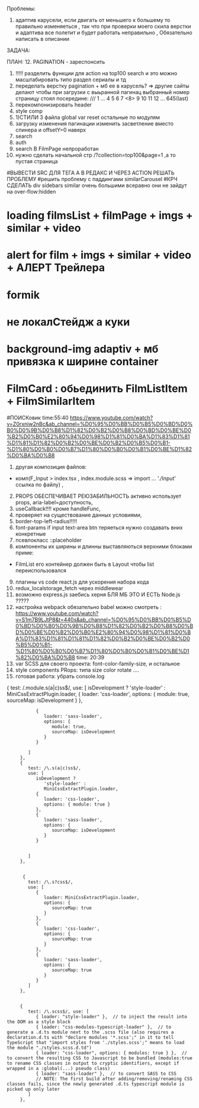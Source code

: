 Проблемы:
1) адаптив карусели, если двигать от меньшего к большему то правильно изменяеться , так что при проверки 
моего скила верстки и адаптива все полетит и будет работать неправильно , Обязательно написать в описании

ЗАДАЧА:
  
ПЛАН:
12. PAGINATION - зареспонсить
1. !!!!! разделить функции для action на top100 search и это можно масштабировать типо раздел сериалы и тд
0. переделать верстку pagination + мб ее в карусель? => другие сайты делают чтобы при загрузки с выьранной пагинац выбранный номер страницу стоял посередине:
/// 1 ... 4 5 6 7 <8> 9 10 11 12 ... 645(last)
1. перекомпонизировать header
2. style comp 
3. 1)СТИЛИ 3 файла global var reset остальные по модулям
5. загрузку изменения пагинации изменить засветление вместо спинера и offsetY=0 наверх  
6. search  
7. auth
8. search В FilmPage непроработан
9. нужно сделать начальной стр /?collection=top100&page=1 ,а то пустая страница


#ВЫВЕСТИ SRC ДЛЯ ТЕГА A В РЕДАКС И ЧЕРЕЗ ACTION РЕШАТЬ ПРОБЛЕМУ
#решить проблему с паддингами similarCarousel
#КРЧ СДЕЛАТЬ div sidebars similar очень большими всеравно они не зайдут на over-flow:hidden 
# loading filmsList + filmPage + imgs + similar + video
# alert for film + imgs + similar + video + АЛЕРТ Трейлера
# formik 
# не локалСтейдж а куки
# background-img adaptiv + мб привязка к ширине container
# FilmCard : обьединить FilmListItem + FilmSimilarItem
#ПОИСКовик time:55:40 https://www.youtube.com/watch?v=Z0rxniw2nBc&ab_channel=%D0%95%D0%BB%D0%B5%D0%BD%D0%B0%D0%9B%D0%B8%D1%82%D0%B2%D0%B8%D0%BD%D0%BE%D0%B2%D0%B0%E2%80%94%D0%98%D1%81%D0%BA%D1%83%D1%81%D1%81%D1%82%D0%B2%D0%BE%D0%B2%D0%B5%D0%B1-%D1%80%D0%B0%D0%B7%D1%80%D0%B0%D0%B1%D0%BE%D1%82%D0%BA%D0%B8

1. другая композиция файлов:
 - комп(F_Input > index.tsx , index.module.scss => import ... './Input' ссылка по файлу) ,
2. PROPS ОБЕСПЕЧИВАЕТ РЕЮЗАБИЛЬНОСТЬ активно использует props,
 aria-label=доступность, 
3. useCallback!!!! кроме handleFunc, 
4. проверяет на существование данных условиями, 
5. border-top-left-radius!!!!! 
6. font-params if input text-area btn теряеться нужно создавать вних конкретные
7. псевлокласс ::placeholder
8. компоненты их ширины и длинны выставляються верхними блоками приме:
 - FilmList его контейнер должен быть в Layout чтобы list переиспользовался
9. плагины vs code react.js для ускорения набора кода
10. redux_localstorage_fetch через middlewear
11. возможно express.js заебись херня БЛЯ МБ ЭТО И ЕСТЬ Node.js ????? 
12. настройка webpack обязательно babel можно смотреть :
https://www.youtube.com/watch?v=S1m7B9LJtP8&t=440s&ab_channel=%D0%95%D0%BB%D0%B5%D0%BD%D0%B0%D0%9B%D0%B8%D1%82%D0%B2%D0%B8%D0%BD%D0%BE%D0%B2%D0%B0%E2%80%94%D0%98%D1%81%D0%BA%D1%83%D1%81%D1%81%D1%82%D0%B2%D0%BE%D0%B2%D0%B5%D0%B1-%D1%80%D0%B0%D0%B7%D1%80%D0%B0%D0%B1%D0%BE%D1%82%D0%BA%D0%B8
time: 20:39
13. var SCSS для своего проекта: font-color-family-size, и остальное
14. style components PRops: типа size color rotate ....
15. готовая работа: убрать console.log 





 {
            test: /\.module\.s(a|c)ss$/,
            use: [
               isDevelopment ?
                  'style-loader' :
                  MiniCssExtractPlugin.loader,
               {
                  loader: 'css-loader',
                  options: {
                     module: true,
                     sourceMap: isDevelopment
                  }
               },

               {
                  loader: 'sass-loader',
                  options: {
                     module: true,
                     sourceMap: isDevelopment
                  }
               }

            ]
         },
         {
            test: /\.s(a|c)ss$/,
            use: [
               isDevelopment ?
                  'style-loader' :
                  MiniCssExtractPlugin.loader,
               {
                  loader: 'css-loader',
                  options: { module: true }
               },
               {
                  loader: 'sass-loader',
                  options: {
                     sourceMap: isDevelopment
                  }
               }


            ]
         },


          {
            test: /\.s?css$/,
            use: [
               {
                  loader: MiniCssExtractPlugin.loader,
                  options: {
                     sourceMap: true
                  }
               },
               {
                  loader: 'css-loader',
                  options: {
                     sourceMap: true
                  }
               },
               {
                  loader: 'sass-loader',
                  options: {
                     sourceMap: true
                  }
               }
            ]
         },


         {
            test: /\.scss$/, use: [
               { loader: "style-loader" },  // to inject the result into the DOM as a style block
               { loader: "css-modules-typescript-loader" },  // to generate a .d.ts module next to the .scss file (also requires a declaration.d.ts with "declare modules '*.scss';" in it to tell TypeScript that "import styles from './styles.scss';" means to load the module "./styles.scss.d.td")
               { loader: "css-loader", options: { modules: true } },  // to convert the resulting CSS to Javascript to be bundled (modules:true to rename CSS classes in output to cryptic identifiers, except if wrapped in a :global(...) pseudo class)
               { loader: "sass-loader" },  // to convert SASS to CSS
               // NOTE: The first build after adding/removing/renaming CSS classes fails, since the newly generated .d.ts typescript module is picked up only later
            ]
         },